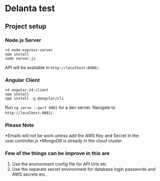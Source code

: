 # Delanta test

## Project setup

### Node.js Server
```
cd node-express-server
npm install
node server.js
```
API will be available in `http://localhost:8080/`.

### Angular Client
```
cd angular-14-client
npm install
npm install -g @angular/cli
```
Run `ng serve --port 8081` for a dev server. 
Navigate to `http://localhost:8081/`.

### Please Note
*Emails will not be work unless add the AWS Key and Secret in the user.controller.js
*MongoDB is already in the cloud cluster

### Few of the things can be improve in this are

1. Use the environment config file for API Urls etc
2. Use the separate secret environment for database login passwords and AWS secrets etc.
